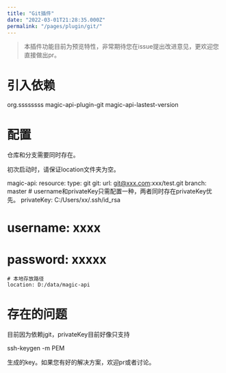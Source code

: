 ```yaml
---
title: "Git插件"
date: "2022-03-01T21:28:35.000Z"
permalink: "/pages/plugin/git/"
---
```

> 本插件功能目前为预览特性，非常期待您在issue提出改进意见，更欢迎您直接做出pr。


# 引入依赖

<dependency>
    <groupId>org.ssssssss</groupId>
    <artifactId>magic-api-plugin-git</artifactId>
    <version>magic-api-lastest-version</version>
</dependency>



# 配置

仓库和分支需要同时存在。

初次启动时，请保证location文件夹为空。

magic-api:
  resource:
    type: git
    git:
      url: git@xxx.com:xxx/test.git
      branch: master
      # username和privateKey只需配置一种，两者同时存在privateKey优先。
      privateKey: C:/Users/xx/.ssh/id_rsa
#      username: xxxx
#      password: xxxxx
	# 本地存放路径
    location: D:/data/magic-api



# 存在的问题

目前因为依赖jgit，privateKey目前好像只支持

ssh-keygen -m PEM


生成的key。如果您有好的解决方案，欢迎pr或者讨论。